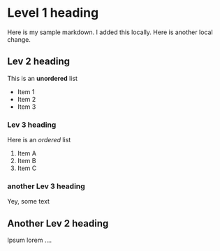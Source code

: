 # Level 1 heading
Here is my sample markdown.
I added this locally.
Here is another local change.

## Lev 2 heading

This is an **unordered** list
- Item 1
- Item 2
- Item 3

### Lev 3 heading
Here is an *ordered* list
1. Item A
2. Item B
3. Item C

### another Lev 3 heading
Yey, some text

## Another Lev 2 heading
Ipsum lorem ....
